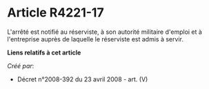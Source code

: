 # Article R4221-17

L'arrêté est notifié au réserviste, à son autorité militaire d'emploi et à l'entreprise auprès de laquelle le réserviste est
admis à servir.

**Liens relatifs à cet article**

_Créé par_:

  - Décret n°2008-392 du 23 avril 2008 - art. (V)

